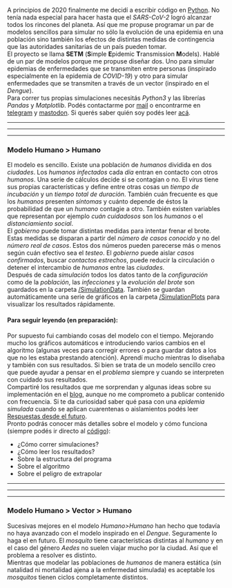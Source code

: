 A principios de 2020 finalmente me decidí a escribir código en [Python](https://www.python.org). No tenía
nada especial para hacer hasta que el *SARS-CoV-2* logró alcanzar todos los rincones del planeta. Así que
me propuse programar un par de modelos sencillos para simular no sólo la evolución de una epidemia en una
población sino también los efectos de distintas medidas de contingencia que las autoridades sanitarias de
un país pueden tomar.  
El proyecto se llama **SETM** (**S**imple **E**pidemic **T**ransmission **M**odels). Hablé de un par de
modelos porque me propuse diseñar dos. Uno para simular epidemias de enfermedades que se transmiten entre
personas (inspirado especialmente en la epidemia de *COVID-19*) y otro para simular enfermedades que
se transmiten a través de un vector (inspirado en el *Dengue*).  
Para correr tus propias simulaciones necesitás *Python3* y las librerías *Pandas* y *Matplotlib*. Podés
contactarme por [mail](mailto:rodrigovalla@protonmail.ch) o encontrarme en [telegram](https://t.me/rvalla)
y <a rel="me" href="https://fosstodon.org/@rvalla">mastodon</a>. Si querés saber quién soy podés leer
[acá](https://rvalla.github.io/es/aboutme_es/). 

<p></p>
<hr class="red" />
<hr class="green" />
<hr class="blue" />

### Modelo Humano > Humano

El modelo es sencillo. Existe una población de *humanos* dividida en dos *ciudades*. Los *humanos infectados*
cada *día* entran en contacto con otros *humanos*. Una serie de cálculos decide si se contagian o no. El *virus*
tiene sus propias características y define entre otras cosas un *tiempo de incubación* y un *tiempo total de
duración*. También cuán frecuente es que los *humanos* presenten *síntomas* y cuánto depende de éstos la
probabilidad de que un *humano* contagie a otro. También existen variables que representan por ejemplo *cuán
cuidadosos* son los *humanos* o el *distanciamiento social*.  
El *gobierno* puede tomar distintas medidas para intentar frenar el brote. Estas medidas se disparan a partir
del *número de casos conocido* y no del *número real de casos*. Estos dos números pueden parecerse más o menos
según cuán efectivo sea el *testeo*. El *gobierno* puede aislar *casos confirmados*, buscar *contactos
estrechos*, puede reducir la circulación o detener el intercambio de *humanos* entre las *ciudades*.  
Después de cada *simulación* todos los datos tanto de la *configuración* como de la *población*, las *infecciones*
y la *evolución del brote* son guardados en la carpeta
[/SimulationData](https://github.com/rvalla/SETM/tree/master/HumanToHumanModel/SimulationData). También se
guardan automáticamente una serie de gráficos en la carpeta
[/SimulationPlots](https://github.com/rvalla/SETM/tree/master/HumanToHumanModel/SimulationPlots) para
visualizar los resultados rápidamente.  

#### Para seguir leyendo (en preparación):

Por supuesto fui cambiando cosas del modelo con el tiempo. Mejorando mucho los gráficos automáticos
e introduciendo varios cambios en el algoritmo (algunas veces para corregir errores o para guardar datos a los
que no les estaba prestando atención). Aprendí mucho mientras lo diseñaba y también con sus resultados. Si
bien se trata de un modelo sencillo creo que puede ayudar a pensar en el *problema* siempre y cuando se
interpreten con cuidado sus resultados.  
Compartiré los resultados que me sorprendan y algunas ideas sobre su implementación en el
[blog](https://rvalla.github.io/SETM/es/blog_es), aunque no me comprometo a publicar contenido con frecuencia.
Si te da curiosidad saber qué pasa con una *epidemia simulada* cuando se aplican cuarentenas o aislamientos
podés leer [Respuestas desde el futuro](https://rvalla.github.io/blog/2020/Respuestas_desde_el_futuro/).  
Pronto podrás conocer más detalles sobre el modelo y cómo funciona (siempre podés ir directo al
[código](https://github.com/rvalla/SETM)):

- ¿Cómo correr simulaciones?
- ¿Cómo leer los resultados?
- Sobre la estructura del programa
- Sobre el algoritmo
- Sobre el peligro de extrapolar

<p></p>
<hr class="red" />
<hr class="green" />
<hr class="blue" />

### Modelo Humano > Vector > Humano

Sucesivas mejores en el modelo *Humano>Humano* han hecho que todavía no haya avanzado con el modelo inspirado
en el *Dengue*. Seguramente lo haga el en futuro. El *mosquito* tiene características distintas al *humano* y
en el caso del género *Aedes* no suelen viajar mucho por la ciudad. Así que el problema a resolver es distinto.  
Mientras que modelar las poblaciones de *humanos* de manera estática (sin natalidad ni mortalidad ajena a la
enfermedad simulada) es aceptable los *mosquitos* tienen ciclos completamente distintos.  